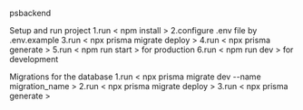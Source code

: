 psbackend

Setup and run project
1.run < npm install >
2.configure .env file by .env.example
3.run < npx prisma migrate deploy >
4.run < npx prisma generate >
5.run < npm run start > for production
6.run < npm run dev > for development

Migrations for the database
1.run < npx prisma migrate dev --name migration_name >
2.run < npx prisma migrate deploy >
3.run < npx prisma generate >